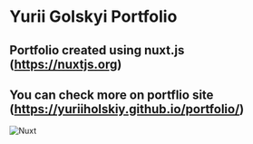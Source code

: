 # Yurii Golskyi Portfolio

## Portfolio created using nuxt.js (https://nuxtjs.org)

## You can check more on portflio site (https://yuriiholskiy.github.io/portfolio/)

![Nuxt](C:\Users\morsl\Desktop\download.png)
